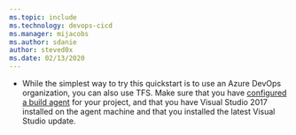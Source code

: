 ```yaml
---
ms.topic: include
ms.technology: devops-cicd
ms.manager: mijacobs
ms.author: sdanie
author: steved0x
ms.date: 02/13/2020
---
```


* While the simplest way to try this quickstart is to use an Azure DevOps organization, you can also use TFS. Make sure that you have [configured a build agent](../agents/v2-windows.md) for your project, and that you have Visual Studio 2017 installed on the agent machine and that you installed the latest Visual Studio update.
